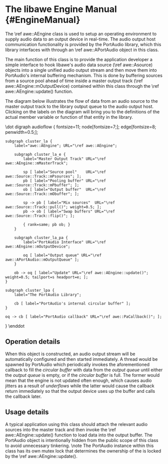 The libawe Engine Manual                                    {#EngineManual}
========================

The \ref awe::AEngine class is used to setup an operating environment to supply
audio data to an output device in real-time. The audio output host communication
functionality is provided by the PortAudio library, which this library
interfaces with through an \ref awe::APortAudio object in this class.

The main function of this class is to provide the application developer a simple
interface to hook libawe's audio data source (\ref awe::Asource) objects into a
single unified audio output stream and then move them into PortAudio's internal
buffering mechanism. This is done by buffering sources from a source pool ahead
of time inside a master output track (\ref awe::AEngine::mOutputDevice)
contained within this class through the \ref awe::AEngine::update() function.

The diagram below illustrates the flow of data from an audio source to the
master output track to the library output queue to the audio output host.
Clicking on the labels on the diagram will bring you to the definitions of the
actual member variable or function of that entity in the library.

\dot
digraph audioflow {
    fontsize=11;
    node[fontsize=7;];
    edge[fontsize=8; penwidth=0.5;];

    subgraph cluster_la {
        label="awe::AEngine"; URL="\ref awe::AEngine";

        subgraph cluster_la_e {
            label="Master Output Track" URL="\ref awe::AEngine::mMasterTrack";

            sp [ label="Source pool"    URL="\ref awe::Source::Track::mPsources"; ];
            pb [ label="Pooling buffer" URL="\ref awe::Source::Track::mPbuffer"; ];
            ob [ label="Output buffer"  URL="\ref awe::Source::Track::mObuffer"; ];

            sp -> pb [ label="Mix sources"  URL="\ref awe::Source::Track::pull()"; weight=0.5; ];
            pb -> ob [ label="Swap buffers" URL="\ref awe::Source::Track::flip()"; ];

            { rank=same; pb ob; }
        }

        subgraph cluster_la_pa {
            label="PortAudio Interface" URL="\ref awe::AEngine::mOutputDevice";

            oq [ label="Output queue" URL="\ref awe::APortAudio::mOutputQueue" ];
        }

        ob -> oq [ label="Update" URL="\ref awe::AEngine::update()"; weight=0.5; tailport=s headport=e; ];
    }

    subgraph cluster_lpa {
        label="The PortAudio Library";

        cb [ label="PortAudio's internal circular buffer" ];
    }

    oq -> cb [ label="PortAudio callback" URL="\ref awe::PaCallback()"; ];
}
\enddot

Operation details
-----------------
When this object is constructed, an audio output stream will be automatically
configured and then started immediately. A thread would be spawned by PortAudio
which periodically invokes the aforementioned callback to fill the *circular
buffer* with data from the *output queue* until either the *output queue* is
empty, or if the *circular buffer* is full. The former would mean that the
engine is not updated often enough, which causes audio jitters as a result of
*underflows* while the latter would cause the callback return immediately so
that the output device uses up the buffer and calls the callback later.

Usage details
-------------
A typical application using this class should attach the relevant audio sources
into the master track and then invoke the \ref awe::AEngine::update() function
to load data into the output buffer. The PortAudio object is intentionally
hidden from the public scope of this class to avoid unnecessary tinkering.
\note The PortAudio instance within this class has its own mutex lock that
determines the ownership of the is locked by the \ref awe::AEngine::update().


